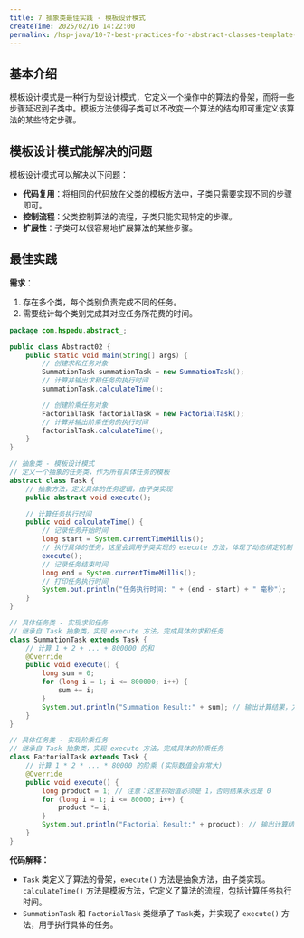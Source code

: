 ```yaml
---
title: 7 抽象类最佳实践 - 模板设计模式
createTime: 2025/02/16 14:22:00
permalink: /hsp-java/10-7-best-practices-for-abstract-classes-template-design-pattern/
---
```


## 基本介绍


模板设计模式是一种行为型设计模式，它定义一个操作中的算法的骨架，而将一些步骤延迟到子类中。模板方法使得子类可以不改变一个算法的结构即可重定义该算法的某些特定步骤。


## 模板设计模式能解决的问题


模板设计模式可以解决以下问题：

- **代码复用**：将相同的代码放在父类的模板方法中，子类只需要实现不同的步骤即可。
- **控制流程**：父类控制算法的流程，子类只能实现特定的步骤。
- **扩展性**：子类可以很容易地扩展算法的某些步骤。

## 最佳实践


**需求**：

1. 存在多个类，每个类别负责完成不同的任务。
2. 需要统计每个类别完成其对应任务所花费的时间。

```java
package com.hspedu.abstract_;

public class Abstract02 {
    public static void main(String[] args) {
        // 创建求和任务对象
        SummationTask summationTask = new SummationTask();
        // 计算并输出求和任务的执行时间
        summationTask.calculateTime();

        // 创建阶乘任务对象
        FactorialTask factorialTask = new FactorialTask();
        // 计算并输出阶乘任务的执行时间
        factorialTask.calculateTime();
    }
}

// 抽象类 - 模板设计模式
// 定义一个抽象的任务类，作为所有具体任务的模板
abstract class Task {
    // 抽象方法，定义具体的任务逻辑，由子类实现
    public abstract void execute();

    // 计算任务执行时间
    public void calculateTime() {
        // 记录任务开始时间
        long start = System.currentTimeMillis();
        // 执行具体的任务，这里会调用子类实现的 execute 方法，体现了动态绑定机制
        execute();
        // 记录任务结束时间
        long end = System.currentTimeMillis();
        // 打印任务执行时间
        System.out.println("任务执行时间: " + (end - start) + " 毫秒");
    }
}

// 具体任务类 - 实现求和任务
// 继承自 Task 抽象类，实现 execute 方法，完成具体的求和任务
class SummationTask extends Task {
    // 计算 1 + 2 + ... + 800000 的和
    @Override
    public void execute() {
        long sum = 0;
        for (long i = 1; i <= 800000; i++) {
            sum += i;
        }
        System.out.println("Summation Result:" + sum); // 输出计算结果，方便验证
    }
}

// 具体任务类 - 实现阶乘任务
// 继承自 Task 抽象类，实现 execute 方法，完成具体的阶乘任务
class FactorialTask extends Task {
    // 计算 1 * 2 * ... * 80000 的阶乘 (实际数值会非常大)
    @Override
    public void execute() {
        long product = 1; // 注意：这里初始值必须是 1，否则结果永远是 0
        for (long i = 1; i <= 80000; i++) {
            product *= i;
        }
        System.out.println("Factorial Result:" + product); // 输出计算结果，方便验证
    }
}
```


**代码解释：**

- `Task` 类定义了算法的骨架，`execute()` 方法是抽象方法，由子类实现。`calculateTime()` 方法是模板方法，它定义了算法的流程，包括计算任务执行时间。
- `SummationTask` 和 `FactorialTask` 类继承了 `Task`类，并实现了 `execute()` 方法，用于执行具体的任务。
